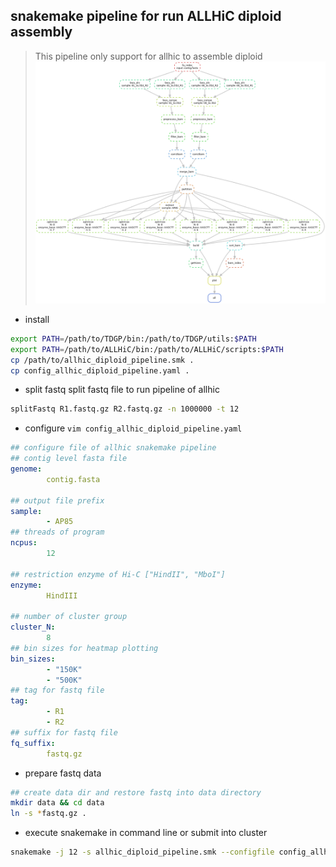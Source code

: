 ## **snakemake pipeline for run ALLHiC diploid assembly**
> This pipeline only support for allhic to assemble diploid
![](dagv2.png)

- install
```bash
export PATH=/path/to/TDGP/bin:/path/to/TDGP/utils:$PATH
export PATH=/path/to/ALLHiC/bin:/path/to/ALLHiC/scripts:$PATH
cp /path/to/allhic_diploid_pipeline.smk .
cp config_allhic_diploid_pipeline.yaml .
```
- split fastq
split fastq file to run pipeline of allhic

```bash
splitFastq R1.fastq.gz R2.fastq.gz -n 1000000 -t 12
```
- configure
`vim config_allhic_diploid_pipeline.yaml`
```yaml
## configure file of allhic snakemake pipeline
## contig level fasta file
genome:
        contig.fasta

## output file prefix
sample:
        - AP85
## threads of program
ncpus:
        12

## restriction enzyme of Hi-C ["HindII", "MboI"]
enzyme:
        HindIII

## number of cluster group
cluster_N:
        8
## bin sizes for heatmap plotting
bin_sizes:
        - "150K"
        - "500K"
## tag for fastq file 
tag:
        - R1
        - R2
## suffix for fastq file
fq_suffix:
        fastq.gz
```

- prepare fastq data

```bash
## create data dir and restore fastq into data directory
mkdir data && cd data
ln -s *fastq.gz .
```
- execute snakemake in command line or submit into cluster
```bash
snakemake -j 12 -s allhic_diploid_pipeline.smk --configfile config_allhic_diploid_pipeline.yaml --cluster "qsub -l select=1:ncpus={thread} -q workq -j oe"
```

